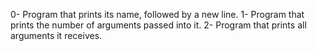 0- Program that prints its name, followed by a new line.
1- Program that prints the number of arguments passed into it.
2- Program that prints all arguments it receives.




